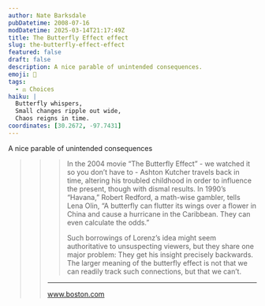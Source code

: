 ```yaml
---
author: Nate Barksdale
pubDatetime: 2008-07-16
modDatetime: 2025-03-14T21:17:49Z
title: The Butterfly Effect effect
slug: the-butterfly-effect-effect
featured: false
draft: false
description: A nice parable of unintended consequences.
emoji: 🦋
tags:
  - ⚖️ Choices
haiku: |
  Butterfly whispers,  
  Small changes ripple out wide,  
  Chaos reigns in time.
coordinates: [30.2672, -97.7431]
---
```


A nice parable of unintended consequences

> > > In the 2004 movie “The Butterfly Effect” \- we watched it so you don’t have to - Ashton Kutcher travels back in time, altering his troubled childhood in order to influence the present, though with dismal results. In 1990’s “Havana,” Robert Redford, a math-wise gambler, tells Lena Olin, “A butterfly can flutter its wings over a flower in China and cause a hurricane in the Caribbean. They can even calculate the odds.”
> > >
> > > Such borrowings of Lorenz’s idea might seem authoritative to unsuspecting viewers, but they share one major problem: They get his insight precisely backwards. The larger meaning of the butterfly effect is not that we can readily track such connections, but that we can’t.
> >
> > ---
> >
> > www.boston.com

